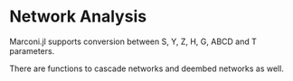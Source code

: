 # Network Analysis
Marconi.jl supports conversion between S, Y, Z, H, G, ABCD and T parameters.

There are functions to cascade networks and deembed networks as well.
